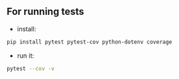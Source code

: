 ## For running tests
- install:
```bash
pip install pytest pytest-cov python-dotenv coverage
```

- run it:
```bash
pytest --cov -v
```

